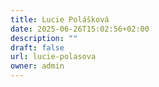 ```yaml
---
title: Lucie Polášková
date: 2025-06-26T15:02:56+02:00
description: ""
draft: false
url: lucie-polasova
owner: admin
---
```


<!-- SECTION BREAK --> 